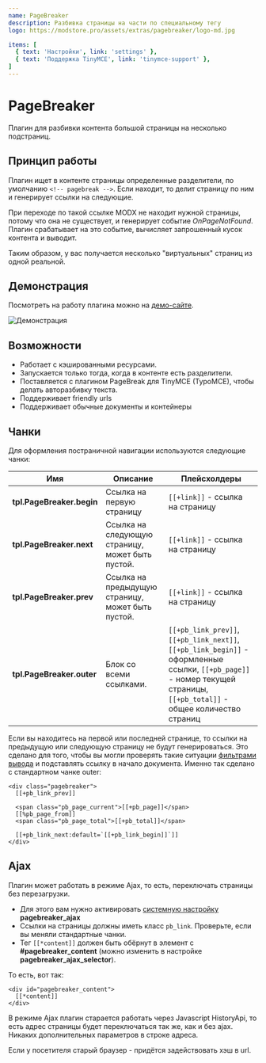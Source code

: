 ```yaml
---
name: PageBreaker
description: Разбивка страницы на части по специальному тегу
logo: https://modstore.pro/assets/extras/pagebreaker/logo-md.jpg

items: [
  { text: 'Настройки', link: 'settings' },
  { text: 'Поддержка TinyMCE', link: 'tinymce-support' },
]
---
```

# PageBreaker

Плагин для разбивки контента большой страницы на несколько подстраниц.

## Принцип работы

Плагин ищет в контенте страницы определенные разделители, по умолчанию `<!-- pagebreak -->`. Если находит, то делит страницу по ним и генерирует ссылки на следующие.

При переходе по такой ссылке MODX не находит нужной страницы, потому что она не существует, и генерирует событие *OnPageNotFound*.
Плагин срабатывает на это событие, вычисляет запрошенный кусок контента и выводит.

Таким образом, у вас получается несколько "виртуальных" страниц из одной реальной.

## Демонстрация

Посмотреть на работу плагина можно на [демо-сайте][1].

![Демонстрация](https://file.modx.pro/files/0/e/d/0ed53550272ad3c7d3860d18a0697762.png)

## Возможности

- Работает с кэшированными ресурсами.
- Запускается только тогда, когда в контенте есть разделители.
- Поставляется с плагином PageBreak для TinyMCE (TypoMCE), чтобы делать авторазбивку текста.
- Поддерживает friendly urls
- Поддерживает обычные документы и контейнеры

## Чанки

Для оформления постраничной навигации используются следующие чанки:

| Имя                       | Описание                                          | Плейсхолдеры                                                                                                                                                             |
|---------------------------|---------------------------------------------------|--------------------------------------------------------------------------------------------------------------------------------------------------------------------------|
| **tpl.PageBreaker.begin** | Ссылка на первую страницу                         | `[[+link]]` - ссылка на страницу                                                                                                                                         |
| **tpl.PageBreaker.next**  | Ссылка на следующую страницу, может быть пустой.  | `[[+link]]` - ссылка на страницу                                                                                                                                         |
| **tpl.PageBreaker.prev**  | Ссылка на предыдущую страницу, может быть пустой. | `[[+link]]` - ссылка на страницу                                                                                                                                         |
| **tpl.PageBreaker.outer** | Блок со всеми ссылками.                           | `[[+pb_link_prev]]`, `[[+pb_link_next]]`, `[[+pb_link_begin]]` - оформленные ссылки, `[[+pb_page]]` - номер текущей страницы, `[[+pb_total]]` - общее количество страниц |

Если вы находитесь на первой или последней странице, то ссылки на предыдущую или следующую страницу не будут генерироваться.
Это сделано для того, чтобы вы могли проверять такие ситуации [фильтрами вывода][2] и подставлять ссылку в начало документа.
Именно так сделано с стандартном чанке outer:

```modx
<div class="pagebreaker">
  [[+pb_link_prev]]

  <span class="pb_page_current">[[+pb_page]]</span>
  [[%pb_page_from]]
  <span class="pb_page_total">[[+pb_total]]</span>

  [[+pb_link_next:default=`[[+pb_link_begin]]`]]
</div>
```

## Ajax

Плагин может работать в режиме Ajax, то есть, переключать страницы без перезагрузки.

- Для этого вам нужно активировать [системную настройку][3] **pagebreaker_ajax**
- Ссылки на страницы должны иметь класс `pb_link`. Проверьте, если вы меняли стандартные чанки.
- Тег `[[*content]]` должен быть обёрнут в элемент с **#pagebreaker_content** (можно изменить в настройке **pagebreaker_ajax_selector**).

То есть, вот так:

```modx
<div id="pagebreaker_content">
  [[*content]]
</div>
```

В режиме Ajax плагин старается работать через Javascript HistoryApi, то есть адрес страницы будет переключаться так же, как и без ajax.
Никаких дополнительных параметров в строке адреса.

Если у посетителя старый браузер - придётся задействовать хэш в url.

[1]: http://demo.modx.pro/pagebreaker
[2]: /system/basics/input-and-output-filters
[3]: /components/pagebreaker/settings
